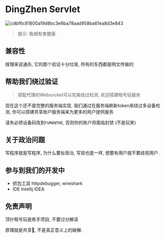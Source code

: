 # DingZhen Servlet

![cdbf6c81800a19d8bc3e6ba78aad958ba61ea8d3e843](https://github.com/user-attachments/assets/c9cef282-cdc3-49b3-b730-84c8090bfac3)

> 提示: 吸烟有害健康.

## 兼容性

按理来说通杀, 它的那个验证十分垃圾, 所有的东西都是明文传输的

## 帮助我们绕过验证

> 搭配代理的Websocket可以完美绕过检测, 欢迎搭建租号玩服务

现在这个还不是完整的服务端实现. 我们通过在服务端刷新token来绕过多设备检测, 你可以搭建共享账户服务端来为更多的用户提供服务

请务必把设备码改到`FUMANTHE`, 否则你的账户将面临封禁 (不是玩笑)

[//]: # (同时你还需要提供vapegg_session的cookie &#40;可以在开发者工具中找到&#41;, 这个cookie应该有时效性,)

[//]: # (但是我们还没有找到绕过reCaptcha的方法.)

## 关于政治问题

写程序就是写程序, 为什么要扯政治, 写挂也是一样, 想要有用户就不要歧视用户.

## 参与到我们的开发中

- 抓包工具 httpdebugger, wireshark
- IDE Intellij IDEA

## 免责声明

顶针租号玩是练手项目, 不要过分解读

原理就是共享🐀, 不是真正意义上的破解.
